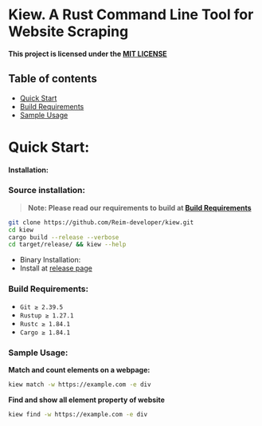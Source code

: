 # Kiew. A Rust Command Line Tool for Website Scraping

**This project is licensed under the [MIT LICENSE](LICENSE)**

## Table of contents
- [Quick Start](#quick-start)
- [Build Requirements](#build-requirements)
- [Sample Usage](#sample-usage)

# Quick Start:
#### Installation:
### Source installation:
> **Note: Please read our requirements to build at [Build Requirements](#build-requirements)**

```bash
git clone https://github.com/Reim-developer/kiew.git
cd kiew
cargo build --release --verbose
cd target/release/ && kiew --help
```

- Binary Installation:
- Install at [release page](https://github.com/Reim-developer/kiew/releases)

### Build Requirements:
- `Git ≥ 2.39.5`
- `Rustup ≥ 1.27.1`
- `Rustc ≥ 1.84.1`
- `Cargo ≥ 1.84.1`

### Sample Usage:
**Match and count elements on a webpage:**

```bash
kiew match -w https://example.com -e div
```

**Find and show all element property of website**
```bash
kiew find -w https://example.com -e div
```
